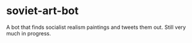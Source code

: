 # soviet-art-bot
A bot that finds socialist realism paintings and tweets them out. Still very much in progress. 
